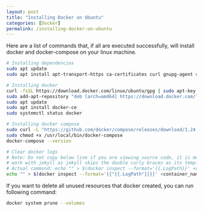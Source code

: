 ```yaml
---
layout: post
title: "Installing Docker on Ubuntu"
categories: [Docker]
permalink: /installing-docker-on-ubuntu
---
```


Here are a list of commands that, if all are executed successfully, will install docker and docker-compose on your linux machine.

```bash
# Installing dependencies
sudo apt update
sudo apt install apt-transport-https ca-certificates curl gnupg-agent software-properties-common

# Installing docker
curl -fsSL https://download.docker.com/linux/ubuntu/gpg | sudo apt-key add -
sudo add-apt-repository "deb [arch=amd64] https://download.docker.com/linux/ubuntu $(lsb_release -cs) stable"
sudo apt update
sudo apt install docker-ce
sudo systemctl status docker

# Installing docker compose
sudo curl -L "https://github.com/docker/compose/releases/download/1.24.1/docker-compose-$(uname -s)-$(uname -m)" -o /usr/local/bin/docker-compose
sudo chmod +x /usr/local/bin/docker-compose
docker-compose --version

# Clear docker logs
# Note: Do not copy below line if you are viewing source code, it is modified to
# work with jekyll as jekyll skips the double curly braces as its templating
# Actual commsnd: echo "" > $(docker inspect --format='{{.LogPath}}' <container_name_or_id>)
echo "" > $(docker inspect --format='{{"{{.LogPath"}}}}' <container_name_or_id>)
```

If you want to delete all unused resources that docker created, you can run following command:

```bash
docker system prune --volumes
```
